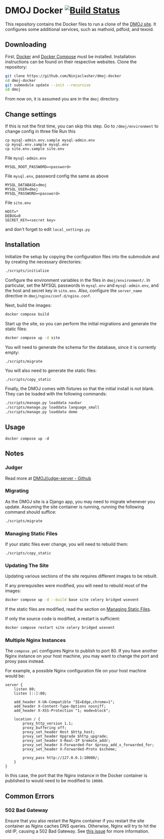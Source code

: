 DMOJ Docker [![Build Status](https://github.com/Ninjaclasher/dmoj-docker/workflows/Build%20Docker%20Images/badge.svg)](https://github.com/Ninjaclasher/dmoj-docker/actions/)
=====

This repository contains the Docker files to run a clone of the [DMOJ site](https://github.com/DMOJ/online-judge). It configures some additional services, such as mathoid, pdfoid, and texoid.

## Downloading

First, [Docker](https://www.docker.com/) and [Docker Compose](https://docs.docker.com/compose/) must be installed. Installation instructions can be found on their respective websites.
Clone the repository:
```sh
git clone https://github.com/Ninjaclasher/dmoj-docker
cd dmoj-docker
git submodule update --init --recursive
cd dmoj
```
From now on, it is assumed you are in the `dmoj` directory.

## Change settings
If this is not the first time, you can skip this step.
Go to `/dmoj/environment` to change config in three file
Run this
```
cp mysql-admin.env.sample mysql-admin.env
cp mysql.env.sample mysql.env
cp site.env.sample site.env
```

File `mysql-admin.env`
```
MYSQL_ROOT_PASSWORD=<password>
```
File `mysql.env`, password config the same as above
```
MYSQL_DATABASE=dmoj
MYSQL_USER=dmoj
MYSQL_PASSWORD=<password>
```
File `site.env`
```
HOST=*
DEBUG=0
SECRET_KEY=<secret key>
```
and don't forget to edit `local_settings.py`
## Installation
Initialize the setup by copying the configuration files into the submodule and by creating the necessary directories:

```sh
./scripts/initialize
```

Configure the environment variables in the files in `dmoj/environment/`. In particular, set the MYSQL passwords in `mysql.env` and `mysql-admin.env`, and the host and secret key in `site.env`. Also, configure the `server_name` directive in `dmoj/nginx/conf.d/nginx.conf`.

Next, build the images:
```sh
docker compose build
```

Start up the site, so you can perform the initial migrations and generate the static files:
```sh
docker compose up -d site
```

You will need to generate the schema for the database, since it is currently empty:
```sh
./scripts/migrate
```

You will also need to generate the static files:
```
./scripts/copy_static
```

Finally, the DMOJ comes with fixtures so that the initial install is not blank. They can be loaded with the following commands:
```sh
./scripts/manage.py loaddata navbar
./scripts/manage.py loaddata language_small
./scripts/manage.py loaddata demo
```

## Usage
```
docker compose up -d
```

## Notes

### Judger
Read more at [DMOJ/judge-server - Github](https://github.com/DMOJ/judge-server)

### Migrating
As the DMOJ site is a Django app, you may need to migrate whenever you update. Assuming the site container is running, running the following command should suffice:
```sh
./scripts/migrate
```

### Managing Static Files
If your static files ever change, you will need to rebuild them:
```
./scripts/copy_static
```

### Updating The Site
Updating various sections of the site requires different images to be rebuilt.

If any prerequisites were modified, you will need to rebuild most of the images:
```sh
docker compose up -d --build base site celery bridged wsevent
```
If the static files are modified, read the section on [Managing Static Files](#managing-static-files).

If only the source code is modified, a restart is sufficient:
```sh
docker compose restart site celery bridged wsevent
```

### Multiple Nginx Instances

The `compose.yml` configures Nginx to publish to port 80. If you have another Nginx instance on your host machine, you may want to change the port and proxy pass instead.

For example, a possible Nginx configuration file on your host machine would be:
```
server {
    listen 80;
    listen [::]:80;

    add_header X-UA-Compatible "IE=Edge,chrome=1";
    add_header X-Content-Type-Options nosniff;
    add_header X-XSS-Protection "1; mode=block";

    location / {
        proxy_http_version 1.1;
        proxy_buffering off;
        proxy_set_header Host $http_host;
        proxy_set_header Upgrade $http_upgrade;
        proxy_set_header X-Real-IP $remote_addr;
        proxy_set_header X-Forwarded-For $proxy_add_x_forwarded_for;
        proxy_set_header X-Forwarded-Proto $scheme;

        proxy_pass http://127.0.0.1:10080/;
    }
}
```

In this case, the port that the Nginx instance in the Docker container is published to would need to be modified to `10080`.

## Common Errors
### 502 Bad Gateway
Ensure that you also restart the Nginx container if you restart the site container as Nginx caches DNS queries. Otherwise, Nginx will try to hit the old IP, causing a 502 Bad Gateway. See [this issue](https://github.com/docker/compose/issues/3314) for more information.
